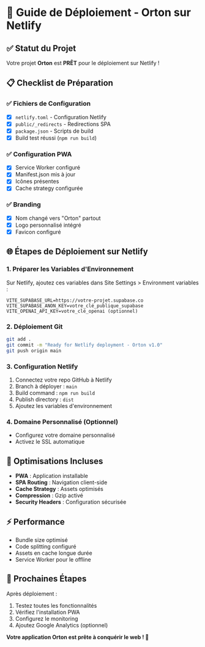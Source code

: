 # 🚀 Guide de Déploiement - Orton sur Netlify

## ✅ Statut du Projet
Votre projet **Orton** est **PRÊT** pour le déploiement sur Netlify !

## 📋 Checklist de Préparation

### ✅ Fichiers de Configuration
- [x] `netlify.toml` - Configuration Netlify
- [x] `public/_redirects` - Redirections SPA
- [x] `package.json` - Scripts de build
- [x] Build test réussi (`npm run build`)

### ✅ Configuration PWA
- [x] Service Worker configuré
- [x] Manifest.json mis à jour
- [x] Icônes présentes
- [x] Cache strategy configurée

### ✅ Branding
- [x] Nom changé vers "Orton" partout
- [x] Logo personnalisé intégré
- [x] Favicon configuré

## 🌐 Étapes de Déploiement sur Netlify

### 1. Préparer les Variables d'Environnement
Sur Netlify, ajoutez ces variables dans Site Settings > Environment variables :

```
VITE_SUPABASE_URL=https://votre-projet.supabase.co
VITE_SUPABASE_ANON_KEY=votre_clé_publique_supabase
VITE_OPENAI_API_KEY=votre_clé_openai (optionnel)
```

### 2. Déploiement Git
```bash
git add .
git commit -m "Ready for Netlify deployment - Orton v1.0"
git push origin main
```

### 3. Configuration Netlify
1. Connectez votre repo GitHub à Netlify
2. Branch à déployer : `main`
3. Build command : `npm run build`
4. Publish directory : `dist`
5. Ajoutez les variables d'environnement

### 4. Domaine Personnalisé (Optionnel)
- Configurez votre domaine personnalisé
- Activez le SSL automatique

## 🔧 Optimisations Incluses

- **PWA** : Application installable
- **SPA Routing** : Navigation client-side
- **Cache Strategy** : Assets optimisés
- **Compression** : Gzip activé
- **Security Headers** : Configuration sécurisée

## ⚡ Performance
- Bundle size optimisé
- Code splitting configuré
- Assets en cache longue durée
- Service Worker pour le offline

## 🎯 Prochaines Étapes

Après déploiement :
1. Testez toutes les fonctionnalités
2. Vérifiez l'installation PWA
3. Configurez le monitoring
4. Ajoutez Google Analytics (optionnel)

**Votre application Orton est prête à conquérir le web ! 🚀**
